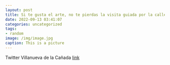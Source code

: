 ```yaml
---
layout: post
title: Si te gusta el arte, no te pierdas la visita guiada por la calle de Alcalá y el Paseo de El Prado prevista para el 30 de septie...
date: 2022-09-13 03:41:07
categories: uncategorized
tags:
- random
image: /img/image.jpg
caption: This is a picture
---
```

Twitter Villanueva de la Cañada [link](https://twitter.com/AytoVDLCanada/status/1569270534831050753)
